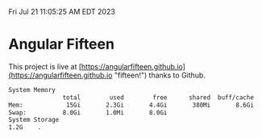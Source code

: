 Fri Jul 21 11:05:25 AM EDT 2023

# Angular Fifteen


This project is live at [https://angularfifteen.github.io](https://angularfifteen.github.io "fifteen!") thanks to Github.

```bash
System Memory
               total        used        free      shared  buff/cache   available
Mem:            15Gi       2.3Gi       4.4Gi       380Mi       8.6Gi        12Gi
Swap:          8.0Gi       1.0Mi       8.0Gi
System Storage
1.2G	.
```
```bash
